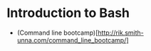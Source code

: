 # Introduction to Bash

- (Command line bootcamp)[http://rik.smith-unna.com/command_line_bootcamp/]
